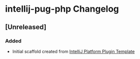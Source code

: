 <!-- Keep a Changelog guide -> https://keepachangelog.com -->

# intellij-pug-php Changelog

## [Unreleased]
### Added
- Initial scaffold created from [IntelliJ Platform Plugin Template](https://github.com/JetBrains/intellij-platform-plugin-template)
